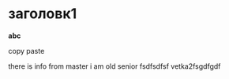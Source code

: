 # заголовк1

**abc**

copy paste



there is info from master
i am old senior fsdfsdfsf vetka2fsgdfgdf
